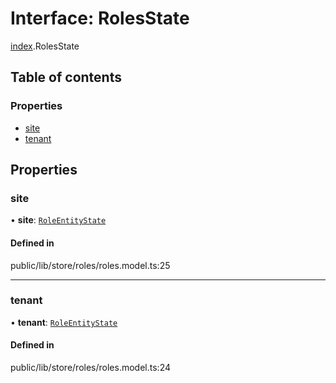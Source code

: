 # Interface: RolesState

[index](../wiki/index).RolesState

## Table of contents

### Properties

- [site](../wiki/index.RolesState#site)
- [tenant](../wiki/index.RolesState#tenant)

## Properties

### site

• **site**: [`RoleEntityState`](../wiki/index.%3Cinternal%3E.RoleEntityState)

#### Defined in

public/lib/store/roles/roles.model.ts:25

___

### tenant

• **tenant**: [`RoleEntityState`](../wiki/index.%3Cinternal%3E.RoleEntityState)

#### Defined in

public/lib/store/roles/roles.model.ts:24
